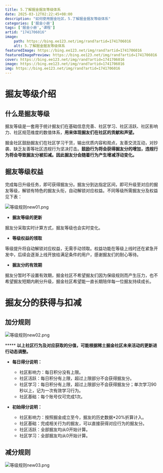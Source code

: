 ```yaml
---
title: 5.了解掘金掘友等级体系
date: 2025-03-12T02:22:45+08:00
description: "如何使用掘金社区，5.了解掘金掘友等级体系"
categories: ['掘金小册']
tags: ['掘金小册','课程']
artid: "1741706016"
image:
    path: https://bing.ee123.net/img/rand?artid=1741706016
    alt: 5.了解掘金掘友等级体系
featuredImage: https://bing.ee123.net/img/rand?artid=1741706016
featuredImagePreview: https://bing.ee123.net/img/rand?artid=1741706016
cover: https://bing.ee123.net/img/rand?artid=1741706016
image: https://bing.ee123.net/img/rand?artid=1741706016
img: https://bing.ee123.net/img/rand?artid=1741706016
---
```


  # 掘友等级介绍

<!---->

  ## 什么是掘友等级

掘友等级是一套用于统计掘友们在基础信息完善、社区学习、社区活跃、社区影响力、社区规范维度的数值体系，**用来体现掘友们在社区的贡献和声望。**

掘金社区鼓励掘友们在社区学习干货，输出优质内容和观点，友善交流互动，对抄袭、缺乏友善等社区违规行为坚决打击。**鼓励行为将会获得掘友分的增加，违规行为将会导致掘友分被扣减。因此掘友分会随着行为产生增减浮动变化。**

  ## 掘友等级权益

完成每日升级任务，即可获得掘友分。掘友分到达指定区间，即可升级至对应的掘友等级，解锁有特色的掘友头衔，自动解锁对应权益。不同等级所需掘友分及权益见下表：

![等级规则new01.png](https://p3-juejin.byteimg.com/tos-cn-i-k3u1fbpfcp/8570122c2caf488394feaa4c85591079~tplv-k3u1fbpfcp-watermark.image?)



-   **掘友等级的更新**

掘友分采取实时计算方式，掘友等级也会实时变化。

-   **等级权益的领取**

等级提升将自动解锁对应权益，无需手动领取。权益功能在等级上线时还在紧急开发中，后续会逐渐上线开放给满足条件的用户，感谢掘友们的耐心等待。

-   **掘友分的有效期**

掘友分暂时不设置有效期，掘金社区不希望掘友们因为保级规则而产生压力，也不希望掘友短期内刷分升级，掘金社区希望能一直长期陪伴每一位掘友持续成长。



  # 掘友分的获得与扣减

<!---->

  ## 加分规则


![等级规则new02.png](https://p3-juejin.byteimg.com/tos-cn-i-k3u1fbpfcp/a8bb1b5e6a0d4f6ca9a9d0e00c963844~tplv-k3u1fbpfcp-watermark.image?)


***** **以上社区行为及对应获取的分值，可能根据稀土掘金社区未来活动的更新进行动态调整。**

-   **每日得分说明：**

    -   社区影响力：每日积分没有上限。
    -   社区活跃：每日积分有上限，超过上限部分不会获得掘友分。
    -   社区学习：每日积分有上限，超过上限部分不会获得掘友分；单次学习90秒以上，记为一次有效学习行为。
    -   社区基础：每个账号仅可完成1次。

<!---->

-   **初始得分说明：**

    -   社区影响力：按照掘金成立至今，掘友的历史数据*20%折算计入。
    -   社区基础：完成相关行为的掘友，可以直接获得对应行为的掘友分。
    -   社区活跃：全部掘友均从0开始计算。
    -   社区学习：全部掘友均从0开始计算。

  ## 减分规则


![等级规则new03.png](https://p6-juejin.byteimg.com/tos-cn-i-k3u1fbpfcp/bb5d04d1d8c54782818f941b6f8ce743~tplv-k3u1fbpfcp-watermark.image?)
